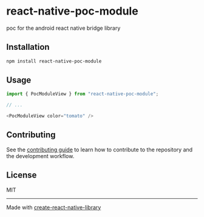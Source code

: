 # react-native-poc-module

poc for the android react native bridge library 

## Installation

```sh
npm install react-native-poc-module
```

## Usage

```js
import { PocModuleView } from "react-native-poc-module";

// ...

<PocModuleView color="tomato" />
```

## Contributing

See the [contributing guide](CONTRIBUTING.md) to learn how to contribute to the repository and the development workflow.

## License

MIT

---

Made with [create-react-native-library](https://github.com/callstack/react-native-builder-bob)
